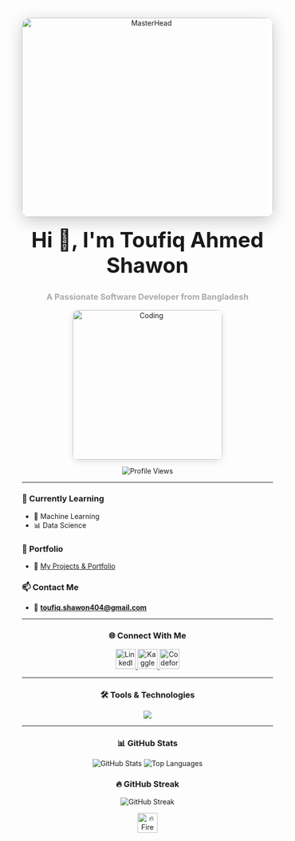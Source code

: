 <!-- Glass-style full-width header -->
<div align="center">
  <img src="https://media.giphy.com/media/KA593kO0JvXMs/giphy.gif" alt="MasterHead" style="width: 100%; max-height: 400px; object-fit: cover; border-radius: 16px; box-shadow: 0 8px 32px rgba(0, 0, 0, 0.2); backdrop-filter: blur(6px);" />
</div>

<h1 align="center" style="font-weight: bold; font-size: 3em; margin-top: 20px;">Hi 👋, I'm Toufiq Ahmed Shawon</h1>
<h3 align="center" style="color: #aaa;">A Passionate Software Developer from Bangladesh</h3>

<p align="center">
  <a href="https://t-shawon.github.io/" target="_blank">
    <img src="https://c.tenor.com/GfSX-u7VGM4AAAAC/coding.gif" alt="Coding" width="300" style="border-radius: 12px; box-shadow: 0 4px 14px rgba(0, 0, 0, 0.1);" />
  </a>
</p>

<p align="center">
  <img src="https://komarev.com/ghpvc/?username=t-shawon&label=Profile%20Views&color=6a11cb&style=flat-square" alt="Profile Views" />
</p>

---

### 🧠 Currently Learning
- 🤖 Machine Learning
- 📊 Data Science

### 💼 Portfolio
- 🔗 [My Projects & Portfolio](https://t-shawon.github.io/)

### 📫 Contact Me
- 📧 **toufiq.shawon404@gmail.com**

---

<h3 align="center">🌐 Connect With Me</h3>
<p align="center">
  <a href="https://www.linkedin.com/in/toufiq-ahmed-shawon-6b7824236/" target="_blank">
    <img src="https://skillicons.dev/icons?i=linkedin" height="40" alt="LinkedIn" />
  </a>
  <a href="https://kaggle.com/shawon404" target="_blank">
    <img src="https://cdn.jsdelivr.net/gh/devicons/devicon/icons/kaggle/kaggle-original.svg" height="40" alt="Kaggle" />
  </a>
  <a href="https://codeforces.com/profile/shawon404" target="_blank">
    <img src="https://raw.githubusercontent.com/simple-icons/simple-icons/develop/icons/codeforces.svg" height="40" alt="Codeforces" />
  </a>
</p>

---

<h3 align="center">🛠️ Tools & Technologies</h3>
<p align="center">
  <img src="https://skillicons.dev/icons?i=html,css,bootstrap,figma,django,mysql,pandas,selenium,c,cpp" />
</p>

---

<h3 align="center">📊 GitHub Stats</h3>
<div align="center">
  <img src="https://github-readme-stats.vercel.app/api?username=t-shawon&show_icons=true&theme=transparent&hide_border=true" alt="GitHub Stats" />
  <img src="https://github-readme-stats.vercel.app/api/top-langs/?username=t-shawon&layout=compact&theme=transparent&hide_border=true" alt="Top Languages" />
</div>

<h3 align="center">🔥 GitHub Streak</h3>
<p align="center">
  <img src="https://github-readme-streak-stats.herokuapp.com/?user=t-shawon&theme=fire&hide_border=true" alt="GitHub Streak" />
</p>
<p align="center">
  <img src="https://media.giphy.com/media/IThjAlJnD9WNO/giphy.gif" height="40" alt="🔥 Fire Animation" />
</p>
